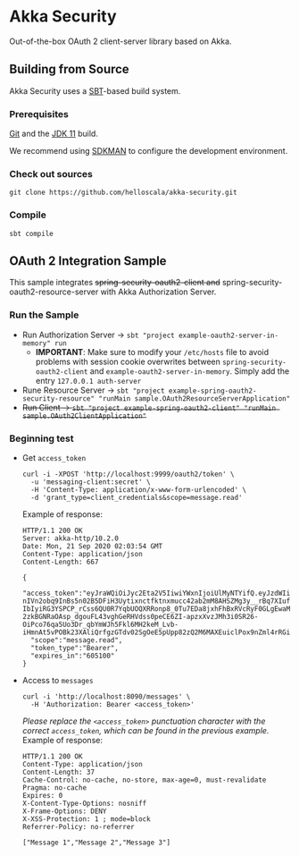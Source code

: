 # Akka Security

Out-of-the-box OAuth 2 client-server library based on Akka.

## Building from Source

Akka Security uses a [SBT](https://www.scala-sbt.org/)-based build system.

### Prerequisites

[Git](https://git-scm.com/downloads) and the [JDK 11](https://adoptopenjdk.net/?variant=openjdk11&jvmVariant=hotspot) build.

We recommend using [SDKMAN](https://sdkman.io/) to configure the development environment.

### Check out sources

```
git clone https://github.com/helloscala/akka-security.git
```

### Compile

```
sbt compile
```

## OAuth 2 Integration Sample

This sample integrates ~~spring-security-oauth2-client and~~ spring-security-oauth2-resource-server with Akka Authorization Server.

### Run the Sample

- Run Authorization Server -> `sbt "project example-oauth2-server-in-memory" run`
    - **IMPORTANT**: Make sure to modify your `/etc/hosts` file to avoid problems with session cookie overwrites between `spring-security-oauth2-client` and `example-oauth2-server-in-memory`. Simply add the entry `127.0.0.1 auth-server`
- Rune Resource Server -> `sbt "project example-spring-oauth2-security-resource" "runMain sample.OAuth2ResourceServerApplication"`
- ~~Run Client -> `sbt "project example-spring-oauth2-client" "runMain sample.OAuth2ClientApplication"`~~

### Beginning test

- Get `access_token`
    ```
    curl -i -XPOST 'http://localhost:9999/oauth2/token' \
      -u 'messaging-client:secret' \
      -H 'Content-Type: application/x-www-form-urlencoded' \
      -d 'grant_type=client_credentials&scope=message.read'
    ```
    Example of response:
    ```
    HTTP/1.1 200 OK
    Server: akka-http/10.2.0
    Date: Mon, 21 Sep 2020 02:03:54 GMT
    Content-Type: application/json
    Content-Length: 667
    
    {
      "access_token":"eyJraWQiOiJyc2Eta2V5IiwiYWxnIjoiUlMyNTYifQ.eyJzdWIiOiJtZXNzYWdpbmctY2xpZW50Iiwic2NvcGUiOiJtZXNzYWdlLnJlYWQiLCJpc3MiOiJodHRwczpcL1wvYWtrYS1zZWN1cml0eS5oZWxsb3NjYWxhLmNvbSIsImV4cCI6MTYwMTI1ODkzNCwiaWF0IjoxNjAwNjUzODM0LCJqdGkiOiJyc2Eta2V5In0.SjUQQW0lcc3y4VmR-nIVn2obq9InBs5n02B5DFiH3Uytixnctfktnxmucc42ab2mM8AHSZMg3y__rBq7XIufZJT1-IbIyiRG3YSPCP_rCss6QU0R7YqbUOQXRRonp8_0Tu7EDa8jxhFhBxRVcRyF0GLgEwaMqDpuOtBrGbEc5Nq-2zkBGNRaOAsp_dgouFL43vghGeRHVdss0peCE6ZI-apzxXvzJMh3i0SR26-OiPco76qa5Uo3Dr_qbYmWJh5Fkl6MH2keM_Lvb-iHmnAt5vPOBk23XAliQrfgzGTdv02SgOeE5pUpp82zQ2M6MAXEuiclPox9nZml4rRGi3UEaA",
      "scope":"message.read",
      "token_type":"Bearer",
      "expires_in":"605100"
    }
    ```
- Access to `messages`
    ```
    curl -i 'http://localhost:8090/messages' \
      -H 'Authorization: Bearer <access_token>'
    ```
    *Please replace the `<access_token>` punctuation character with the correct `access_token`, which can be found in the previous example.* Example of response:
    ```
    HTTP/1.1 200 OK
    Content-Type: application/json
    Content-Length: 37
    Cache-Control: no-cache, no-store, max-age=0, must-revalidate
    Pragma: no-cache
    Expires: 0
    X-Content-Type-Options: nosniff
    X-Frame-Options: DENY
    X-XSS-Protection: 1 ; mode=block
    Referrer-Policy: no-referrer
    
    ["Message 1","Message 2","Message 3"]
    ```
